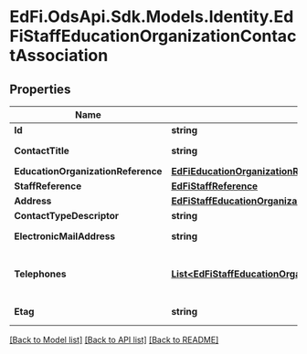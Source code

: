 # EdFi.OdsApi.Sdk.Models.Identity.EdFiStaffEducationOrganizationContactAssociation
## Properties

Name | Type | Description | Notes
------------ | ------------- | ------------- | -------------
**Id** | **string** |  | [optional] 
**ContactTitle** | **string** | The title of the contact in the context of the EducationOrganization. | 
**EducationOrganizationReference** | [**EdFiEducationOrganizationReference**](EdFiEducationOrganizationReference.md) |  | 
**StaffReference** | [**EdFiStaffReference**](EdFiStaffReference.md) |  | 
**Address** | [**EdFiStaffEducationOrganizationContactAssociationAddress**](EdFiStaffEducationOrganizationContactAssociationAddress.md) |  | [optional] 
**ContactTypeDescriptor** | **string** | Indicates the type for the contact information. | [optional] 
**ElectronicMailAddress** | **string** | The email for the contact associated with the EducationOrganization. | 
**Telephones** | [**List&lt;EdFiStaffEducationOrganizationContactAssociationTelephone&gt;**](EdFiStaffEducationOrganizationContactAssociationTelephone.md) | An unordered collection of staffEducationOrganizationContactAssociationTelephones. The optional telephone for the contact associated with the EducationOrganization. | [optional] 
**Etag** | **string** | A unique system-generated value that identifies the version of the resource. | [optional] 

[[Back to Model list]](../README.md#documentation-for-models) [[Back to API list]](../README.md#documentation-for-api-endpoints) [[Back to README]](../README.md)

